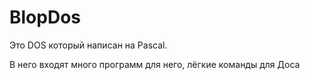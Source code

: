 # BlopDos
Это DOS который написан на Pascal.

В него входят много программ для него, лёгкие команды для Доса 
